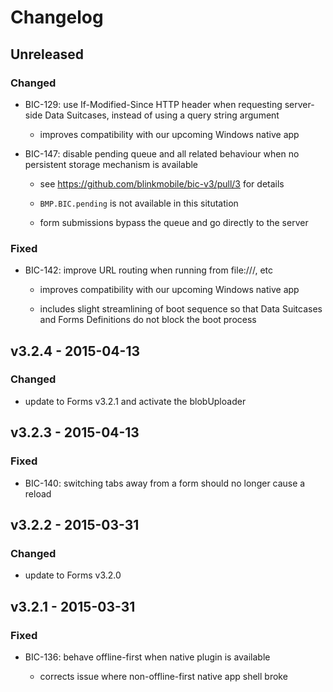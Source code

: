 # Changelog

## Unreleased

### Changed

- BIC-129: use If-Modified-Since HTTP header when requesting server-side
  Data Suitcases, instead of using a query string argument

    - improves compatibility with our upcoming Windows native app

- BIC-147: disable pending queue and all related behaviour when no persistent
  storage mechanism is available

    - see https://github.com/blinkmobile/bic-v3/pull/3 for details

    - `BMP.BIC.pending` is not available in this situtation
   
    - form submissions bypass the queue and go directly to the server

### Fixed

- BIC-142: improve URL routing when running from file:///, etc

    - improves compatibility with our upcoming Windows native app

    - includes slight streamlining of boot sequence so that Data Suitcases and
      Forms Definitions do not block the boot process


## v3.2.4 - 2015-04-13

### Changed

- update to Forms v3.2.1 and activate the blobUploader


## v3.2.3 - 2015-04-13

### Fixed

- BIC-140: switching tabs away from a form should no longer cause a reload


## v3.2.2 - 2015-03-31

### Changed

- update to Forms v3.2.0


## v3.2.1 - 2015-03-31

### Fixed

- BIC-136: behave offline-first when native plugin is available

    - corrects issue where non-offline-first native app shell broke
